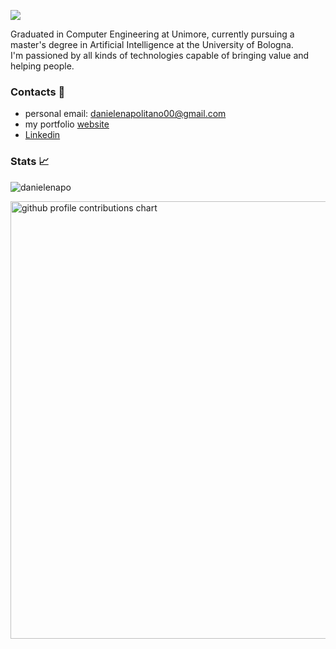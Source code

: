 <p>
  <img src="https://readme-typing-svg.demolab.com?font=Fira+Code&duration=2000&pause=0&vCenter=true&multiline=true&repeat=false&width=500&height=90&lines=Hi+there+%F0%9F%91%8B;I'm+Daniele+Napolitano;Computer+Engineer+and+MSc+AI+student">
</p>


Graduated in Computer Engineering at Unimore, currently pursuing a master's degree in Artificial Intelligence at the University of Bologna. <br>
I'm passioned by all kinds of technologies capable of bringing value and helping people.<br>

###  Contacts 📨
* personal email: danielenapolitano00@gmail.com
* my portfolio [website](http://danielenapo.github.io/)
* [Linkedin](https://www.linkedin.com/in/daniele-napolitano-361a13239/)

<!-- ### Messy GIF of some of my projects  
<img src="projects.gif" />
!-->

### Stats 📈

<!--[![daneilenapo's GitHub stats](https://github-readme-stats.vercel.app/api?username=danielenapo&hide=contribs,issues&theme=dark)](https://github.com/anuraghazra/github-readme-stats)!-->
<p align="left"> <img src="https://komarev.com/ghpvc/?username=danielenapo&label=Profile%20views&color=0e75b6&style=flat" alt="danielenapo" /> </p>


<p  >
	<picture>
	  <source media="(prefers-color-scheme: dark)"  srcset="https://raw.githubusercontent.com/danielenapo/danielenapo/output-3d-contrib/profile-night-view.svg" />
	  <source media="(prefers-color-scheme: light)" srcset="https://raw.githubusercontent.com/danielenapo/danielenapo/output-3d-contrib/profile-day-view.svg" />
	  <img alt="github profile contributions chart"    src="https://raw.githubusercontent.com/danielenapo/danielenapo/output-3d-contrib/profile-day-view.svg" width="700" />
	</picture>
</p>
